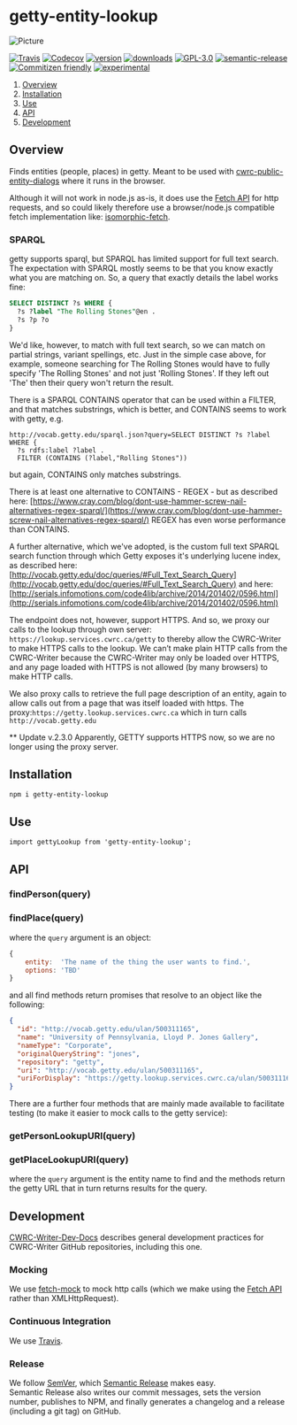 # getty-entity-lookup

![Picture](http://cwrc.ca/logos/CWRC_logos_2016_versions/CWRCLogo-Horz-FullColour.png)

[![Travis](https://img.shields.io/travis/cwrc/getty-entity-lookup.svg)](https://travis-ci.org/cwrc/getty-entity-lookup)
[![Codecov](https://img.shields.io/codecov/c/github/cwrc/getty-entity-lookup.svg)](https://codecov.io/gh/cwrc/getty-entity-lookup)
[![version](https://img.shields.io/npm/v/getty-entity-lookup.svg)](http://npm.im/getty-entity-lookup)
[![downloads](https://img.shields.io/npm/dm/getty-entity-lookup.svg)](http://npm-stat.com/charts.html?package=getty-entity-lookup&from=2015-08-01)
[![GPL-3.0](https://img.shields.io/npm/l/getty-entity-lookup.svg)](http://opensource.org/licenses/GPL-3.0)
[![semantic-release](https://img.shields.io/badge/%20%20%F0%9F%93%A6%F0%9F%9A%80-semantic--release-e10079.svg)](https://github.com/semantic-release/semantic-release)
[![Commitizen friendly](https://img.shields.io/badge/commitizen-friendly-brightgreen.svg)](http://commitizen.github.io/cz-cli/)
[![experimental](http://badges.github.io/stability-badges/dist/experimental.svg)](http://github.com/badges/stability-badges)

1. [Overview](#overview)
1. [Installation](#installation)
1. [Use](#use)
1. [API](#api)
1. [Development](#development)

## Overview

Finds entities (people, places) in getty. Meant to be used with [cwrc-public-entity-dialogs](https://github.com/cwrc-public-entity-dialogs) where it runs in the browser.

Although it will not work in node.js as-is, it does use the [Fetch API](https://developer.mozilla.org/en-US/docs/Web/API/Fetch_API) for http requests, and so could likely therefore use a browser/node.js compatible fetch implementation like: [isomorphic-fetch](https://www.npmjs.com/package/isomorphic-fetch).

### SPARQL

getty supports sparql, but SPARQL has limited support for full text search. The expectation with SPARQL mostly seems to be that you know exactly what you are matching on. So, a query that exactly details the label works fine:

```sql
SELECT DISTINCT ?s WHERE {
  ?s ?label "The Rolling Stones"@en .
  ?s ?p ?o
}
```

We'd like, however, to match with full text search, so we can match on partial strings, variant spellings, etc. Just in the simple case above, for example, someone searching for The Rolling Stones would have to fully specify 'The Rolling Stones' and not just 'Rolling Stones'. If they left out 'The' then their query won't return the result.

There is a SPARQL CONTAINS operator that can be used within a FILTER, and that matches substrings, which is better, and CONTAINS seems to work with getty, e.g.

```text
http://vocab.getty.edu/sparql.json?query=SELECT DISTINCT ?s ?label WHERE {
  ?s rdfs:label ?label .
  FILTER (CONTAINS (?label,"Rolling Stones"))
```

but again, CONTAINS only matches substrings.

There is at least one alternative to CONTAINS - REGEX - but as described here: [https://www.cray.com/blog/dont-use-hammer-screw-nail-alternatives-regex-sparql/](https://www.cray.com/blog/dont-use-hammer-screw-nail-alternatives-regex-sparql/) REGEX has even worse performance than CONTAINS.

A further alternative, which we've adopted, is the custom full text SPARQL search function through which Getty exposes it's underlying lucene index, as described here: [http://vocab.getty.edu/doc/queries/#Full_Text_Search_Query](http://vocab.getty.edu/doc/queries/#Full_Text_Search_Query) and here: [http://serials.infomotions.com/code4lib/archive/2014/201402/0596.html](http://serials.infomotions.com/code4lib/archive/2014/201402/0596.html)

The endpoint does not, however, support HTTPS. And so, we proxy our calls to the lookup through own server: `https://lookup.services.cwrc.ca/getty` to thereby allow the CWRC-Writer to make HTTPS calls to the lookup. We can’t make plain HTTP calls from the CWRC-Writer because the CWRC-Writer may only be loaded over HTTPS, and any page loaded with HTTPS is not allowed (by many browsers) to make HTTP calls.

We also proxy calls to retrieve the full page description of an entity, again to allow calls out from a page that was itself loaded with https. The proxy:`https://getty.lookup.services.cwrc.ca` which in turn calls `http://vocab.getty.edu`

** Update v.2.3.0
Apparently, GETTY supports HTTPS now, so we are no longer using the proxy server.

## Installation

`npm i getty-entity-lookup`

## Use

`import gettyLookup from 'getty-entity-lookup';`

## API

### findPerson(query)

### findPlace(query)

where the `query` argument is an object:

```js
{
    entity:  'The name of the thing the user wants to find.',
    options: 'TBD'
}
```

and all find methods return promises that resolve to an object like the following:

```json
{
  "id": "http://vocab.getty.edu/ulan/500311165",
  "name": "University of Pennsylvania, Lloyd P. Jones Gallery",
  "nameType": "Corporate",
  "originalQueryString": "jones",
  "repository": "getty",
  "uri": "http://vocab.getty.edu/ulan/500311165",
  "uriForDisplay": "https://getty.lookup.services.cwrc.ca/ulan/500311165"
}
```

There are a further four methods that are mainly made available to facilitate testing (to make it easier to mock calls to the getty service):

### getPersonLookupURI(query)

### getPlaceLookupURI(query)

where the `query` argument is the entity name to find and the methods return the getty URL that in turn returns results for the query.

## Development

[CWRC-Writer-Dev-Docs](https://github.com/cwrc/CWRC-Writer-Dev-Docs) describes general development practices for CWRC-Writer GitHub repositories, including this one.

<!-- ### Testing

The code in this repository is intended to run in the browser, and so we use [browser-run](https://github.com/juliangruber/browser-run) to run [browserified](http://browserify.org) [tape](https://github.com/substack/tape) tests directly in the browser.

We [decorate](https://en.wikipedia.org/wiki/Decorator_pattern) [tape](https://github.com/substack/tape) with [tape-promise](https://github.com/jprichardson/tape-promise) to allow testing with promises and async methods. -->

### Mocking

We use [fetch-mock](https://github.com/wheresrhys/fetch-mock) to mock http calls (which we make using the [Fetch API](https://developer.mozilla.org/en-US/docs/Web/API/Fetch_API) rather than XMLHttpRequest).

<!-- We use [sinon](http://sinonjs.org) [fake timers](http://sinonjs.org/releases/v4.0.1/fake-timers/) to test our timeouts, without having to wait for the timeouts.

### Code Coverage

We generate code coverage by instrumenting our code with [istanbul](https://github.com/gotwarlost/istanbul) before [browser-run](https://github.com/juliangruber/browser-run) runs the tests,
then extract the coverage (which [istanbul](https://github.com/gotwarlost/istanbul) writes to the global object, i.e., the window in the browser), format it with [istanbul](https://github.com/gotwarlost/istanbul), and finally report (Travis actually does this for us) to [codecov.io](codecov.io)

### Transpilation

We use [babelify](https://github.com/babel/babelify) and [babel-plugin-istanbul](https://github.com/istanbuljs/babel-plugin-istanbul) to compile our code, tests, and code coverage with [babel](https://github.com/babel/babel) -->

### Continuous Integration

We use [Travis](https://travis-ci.org).

### Release

We follow [SemVer](http://semver.org), which [Semantic Release](https://github.com/semantic-release/semantic-release) makes easy.  
Semantic Release also writes our commit messages, sets the version number, publishes to NPM, and finally generates a changelog and a release (including a git tag) on GitHub.
